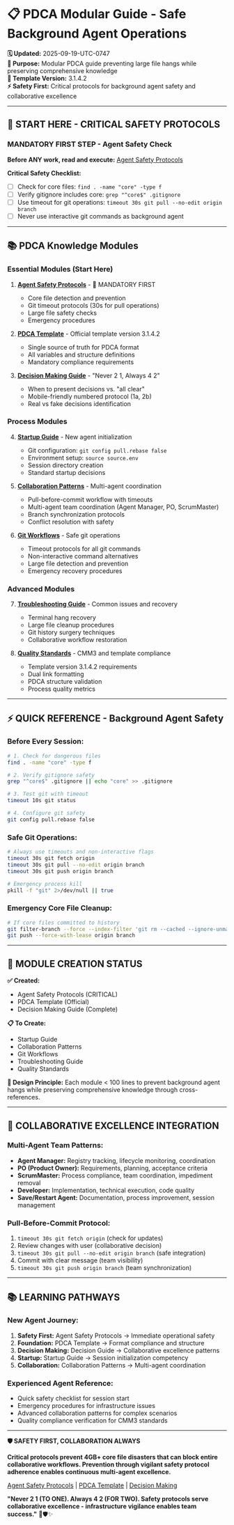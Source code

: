 # 📋 **PDCA Modular Guide - Safe Background Agent Operations**

**🗓️ Updated:** 2025-09-19-UTC-0747  
**🎯 Purpose:** Modular PDCA guide preventing large file hangs while preserving comprehensive knowledge  
**🎯 Template Version:** 3.1.4.2  
**⚡ Safety First:** Critical protocols for background agent safety and collaborative excellence

---

## **🚨 START HERE - CRITICAL SAFETY PROTOCOLS**

### **MANDATORY FIRST STEP - Agent Safety Check**
**Before ANY work, read and execute:** [Agent Safety Protocols](./howto-agent-safety-protocols.md)

**Critical Safety Checklist:**
- [ ] Check for core files: `find . -name "core" -type f`
- [ ] Verify gitignore includes core: `grep "^core$" .gitignore`
- [ ] Use timeout for git operations: `timeout 30s git pull --no-edit origin branch`
- [ ] Never use interactive git commands as background agent

---

## **📚 PDCA Knowledge Modules**

### **Essential Modules (Start Here)**
1. **[Agent Safety Protocols](./howto-agent-safety-protocols.md)** - 🚨 MANDATORY FIRST
   - Core file detection and prevention
   - Git timeout protocols (30s for pull operations)
   - Large file safety checks
   - Emergency procedures

2. **[PDCA Template](./template.md)** - Official template version 3.1.4.2
   - Single source of truth for PDCA format
   - All variables and structure definitions
   - Mandatory compliance requirements

3. **[Decision Making Guide](./PDCA.howto.decide.md)** - "Never 2 1, Always 4 2"
   - When to present decisions vs. "all clear"
   - Mobile-friendly numbered protocol (1a, 2b)
   - Real vs fake decisions identification

### **Process Modules**
4. **[Startup Guide](./howto-startup-process.md)** - New agent initialization
   - Git configuration: `git config pull.rebase false`
   - Environment setup: `source source.env`
   - Session directory creation
   - Standard startup decisions

5. **[Collaboration Patterns](./howto-collaboration-workflows.md)** - Multi-agent coordination
   - Pull-before-commit workflow with timeouts
   - Multi-agent team coordination (Agent Manager, PO, ScrumMaster)
   - Branch synchronization protocols
   - Conflict resolution with safety

6. **[Git Workflows](./howto-git-safety-workflows.md)** - Safe git operations
   - Timeout protocols for all git commands
   - Non-interactive command alternatives
   - Large file detection and prevention
   - Emergency recovery procedures

### **Advanced Modules**
7. **[Troubleshooting Guide](./howto-troubleshooting.md)** - Common issues and recovery
   - Terminal hang recovery
   - Large file cleanup procedures
   - Git history surgery techniques
   - Collaborative workflow restoration

8. **[Quality Standards](./howto-quality-compliance.md)** - CMM3 and template compliance
   - Template version 3.1.4.2 requirements
   - Dual link formatting
   - PDCA structure validation
   - Process quality metrics

---

## **⚡ QUICK REFERENCE - Background Agent Safety**

### **Before Every Session:**
```bash
# 1. Check for dangerous files
find . -name "core" -type f

# 2. Verify gitignore safety
grep "^core$" .gitignore || echo "core" >> .gitignore

# 3. Test git with timeout
timeout 10s git status

# 4. Configure git safety
git config pull.rebase false
```

### **Safe Git Operations:**
```bash
# Always use timeouts and non-interactive flags
timeout 30s git fetch origin
timeout 30s git pull --no-edit origin branch
timeout 30s git push origin branch

# Emergency process kill
pkill -f "git" 2>/dev/null || true
```

### **Emergency Core File Cleanup:**
```bash
# If core files committed to history
git filter-branch --force --index-filter 'git rm --cached --ignore-unmatch core' --prune-empty --tag-name-filter cat -- --all
git push --force-with-lease origin branch
```

---

## **🎯 MODULE CREATION STATUS**

**✅ Created:**
- Agent Safety Protocols (CRITICAL)
- PDCA Template (Official)
- Decision Making Guide (Complete)

**📋 To Create:**
- Startup Guide
- Collaboration Patterns  
- Git Workflows
- Troubleshooting Guide
- Quality Standards

**🎯 Design Principle:** Each module < 100 lines to prevent background agent hangs while preserving comprehensive knowledge through cross-references.

---

## **🤝 COLLABORATIVE EXCELLENCE INTEGRATION**

### **Multi-Agent Team Patterns:**
- **Agent Manager:** Registry tracking, lifecycle monitoring, coordination
- **PO (Product Owner):** Requirements, planning, acceptance criteria  
- **ScrumMaster:** Process compliance, team coordination, impediment removal
- **Developer:** Implementation, technical execution, code quality
- **Save/Restart Agent:** Documentation, process improvement, session management

### **Pull-Before-Commit Protocol:**
1. `timeout 30s git fetch origin` (check for updates)
2. Review changes with user (collaborative decision)
3. `timeout 30s git pull --no-edit origin branch` (safe integration)
4. Commit with clear message (team visibility)
5. `timeout 30s git push origin branch` (team synchronization)

---

## **📚 LEARNING PATHWAYS**

### **New Agent Journey:**
1. **Safety First:** Agent Safety Protocols → Immediate operational safety
2. **Foundation:** PDCA Template → Format compliance and structure
3. **Decision Making:** Decision Guide → Collaborative excellence patterns
4. **Startup:** Startup Guide → Session initialization competency
5. **Collaboration:** Collaboration Patterns → Multi-agent coordination

### **Experienced Agent Reference:**
- Quick safety checklist for session start
- Emergency procedures for infrastructure issues
- Advanced collaboration patterns for complex scenarios
- Quality compliance verification for CMM3 standards

---

**🛡️ SAFETY FIRST, COLLABORATION ALWAYS**

**Critical protocols prevent 4GB+ core file disasters that can block entire collaborative workflows. Prevention through vigilant safety protocol adherence enables continuous multi-agent excellence.**

[Agent Safety Protocols](./howto-agent-safety-protocols.md) | [PDCA Template](./template.md) | [Decision Making](./PDCA.howto.decide.md)

**"Never 2 1 (TO ONE). Always 4 2 (FOR TWO). Safety protocols serve collaborative excellence - infrastructure vigilance enables team success."** 🤝🛡️✨